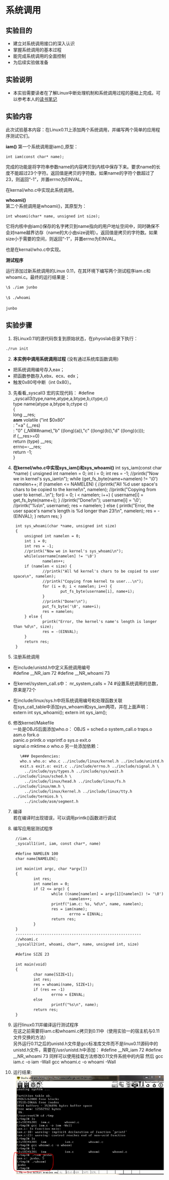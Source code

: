 # 系统调用
## 实验目的
+ 建立对系统调用接口的深入认识
+ 掌握系统调用的基本过程
+ 能完成系统调用的全面控制
+ 为后续实验做准备

## 实验说明
+ 本实验需要读者在了解Linux中断处理机制和系统调用过程的基础上完成。可以参考本人的[读书笔记](./chapter05_note.md)

## 实验内容
此次试验基本内容：在Linux0.11上添加两个系统调用，并编写两个简单的应用程序测试它们。

**iam()**
第一个系统调用是iam(),原型：   

    int iam(const char* name);

  完成的功能是将字符串参数name的内容拷贝到内核中保存下来。要求name的长度不能超过23个字符。返回值是拷贝的字符数。如果name的字符个数超过了23，则返回“-1”，并置errno为EINVAL。

  在kernal/who.c中实现此系统调用。

  **whoami()**   
第二个系统调用是whoami()，其原型为：

    int whoami(char* name, unsigned int size);

它将内核中由iam()保存的名字拷贝到name指向的用户地址空间中，同时确保不会对name越界访存（name的大小由size说明）。返回值是拷贝的字符数。如果size小于需要的空间，则返回“-1”，并置errno为EINVAL。

也是在kernal/who.c中实现。

**测试程序**

运行添加过新系统调用的Linux 0.11，在其环境下编写两个测试程序iam.c和whoami.c。最终的运行结果是：
```bash
\$ ./iam junbo

\$ ./whoami

junbo
```

## 实验步骤
1. 将Linux0.11的源代码恢复到原始状态，在phyoslab目录下执行：
```bash
./run init
```
2. **本实例中调用系统调用过程** (没有通过系统库函数调用)
 + 把系统调用编号存入eax；
 + 把函数参数存入ebx、ecx、edx；
 + 触发0x80号中断（int 0x80）。

3. 先看看_syscall3 宏的实现代码：
          #define _syscall3(type,name,atype,a,btype,b,ctype,c) \
          type name(atype a,btype b,ctype c) \
          { \
          long __res; \
          __asm__ volatile ("int $0x80" \
              : "=a" (__res) \
              : "0" (__NR_##name),"b" ((long)(a)),"c" ((long)(b)),"d" ((long)(c))); \
          if (__res>=0) \
              return (type) __res; \
          errno=-__res; \
          return -1; \
          }

4. **在kernel/who.c中实现sys_iam()和sys_whoami()**
        int sys_iam(const char *name)
        {
            unsigned int namelen = 0;
            int i = 0;
            int res = -1;
            //printk("Now we in kernel's sys_iam\n");
            while (get_fs_byte(name+namelen) != '\0')
                    namelen++;
            if (namelen <= NAMELEN) {
                    //printk("All %d user space's chars to be copied to the kernel\n", namelen);
                    //printk("Copying from user to kernel...\n");
                    for(i = 0; i < namelen; i++) {
                            username[i] = get_fs_byte(name+i);
                    }
                    //printk("Done!\n");
                    username[i] = '\0';
                    //printk("%s\n", username);
                    res = namelen;
            } else {
                    printk("Error, the user space's name's length is %d longer than 23!\n", namelen);
                    res = -(EINVAL);
            }
            return res;
        }

        int sys_whoami(char *name, unsigned int size)
        {
            unsigned int namelen = 0;
            int i = 0;
            int res = -1;
            //printk("Now we in kernel's sys_whoami\n");
            while(username[namelen] != '\0')
                    namelen++;
            if (namelen < size) {
                    //printk("All %d kernel's chars to be copied to user space\n", namelen);
                    //printk("Copying from kernel to user...\n");
                    for (i = 0; i < namelen; i++) {
                            put_fs_byte(username[i], name+i);
                    }
                    //printk("Done!\n");
                    put_fs_byte('\0', name+i);
                    res = namelen;
            } else {
                    printk("Error, the kernel's name's length is longer than %d\n", size);
                    res = -(EINVAL);
            }
            return res;
        }

5. 注册系统调用
  + 在include/unistd.h中定义系统调用编号    
                #define __NR_iam        72
                #define __NR_whoami     73

  + 在kernel/system_call.s中：
                nr_system_calls = 74 #设置系统调用的总数，原来是72个

  + 在include/linux/sys.h中将系统调用编号和处理函数关联    
  在sys_call_table中添加sys_whoami和sys_iam两项，并在上面声明：
                extern int sys_whoami();
                extern int sys_iam();

6. 修改kernel/Makefile    
一处是OBJS后面添加who.o：
                OBJS  = sched.o system_call.o traps.o asm.o fork.o \
                panic.o printk.o vsprintf.o sys.o exit.o \
                signal.o mktime.o who.o
另一处添加依赖：    

          \### Dependencies:
          who.s who.o: who.c ../include/linux/kernel.h ../include/unistd.h
          exit.s exit.o: exit.c ../include/errno.h ../include/signal.h \
            ../include/sys/types.h ../include/sys/wait.h ../include/linux/sched.h \
            ../include/linux/head.h ../include/linux/fs.h ../include/linux/mm.h \
            ../include/linux/kernel.h ../include/linux/tty.h ../include/termios.h \
            ../include/asm/segment.h

7. 编译    
若在编译时出现错误，可以调用printk()函数进行调试

8. 编写应用层测试程序    

        //iam.c
        _syscall1(int, iam, const char*, name)

        #define NAMELEN 100
        char name[NAMELEN];

        int main(int argc, char *argv[])
        {
                int res;
                int namelen = 0;
                if (2 <= argc) {
                        while ((name[namelen] = argv[1][namelen]) != '\0')
                                namelen++;
                        printf("iam.c: %s, %d\n", name, namelen);
                        res = iam(name);
                                errno = EINVAL;
                        return res;
                }
        }
        --------------------------------------------------------
        //whoami.c
        _syscall2(int, whoami, char*, name, unsigned int, size)

        #define SIZE 23

        int main(void)
        {
                char name[SIZE+1];
                int res;
                res = whoami(name, SIZE+1);
                if (res == -1)
                        errno = EINVAL;
                else
                        printf("%s\n", name);
                return res;
        }

9. 运行linux0.11并编译运行测试程序    
在这之前需要将iam.c和whoami.c拷贝到0.11中（使用实验一的宿主机与0.11文件交换的方法）    
另外运行0.11之后的unistd.h文件是gcc标准库文件而不是linux0.11源码中的unistd.h文件，需要在/usr/unistd.h中添加：
        #define __NR_iam        72
        #define __NR_whoami     73
        同样可以使用挂载方法修改0.11文件系统中的内容
然后
        gcc iam.c -o iam -Wall
        gcc whoami.c -o whoami -Wall

10. 运行结果:    
![systemcall](./images/syscall.PNG)
